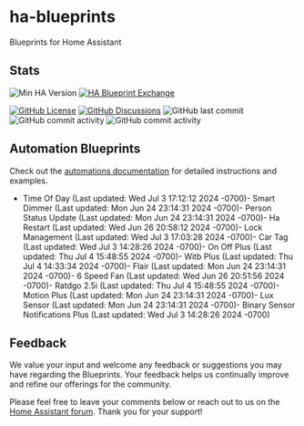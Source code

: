 # ha-blueprints

Blueprints for Home Assistant

## Stats

![Min HA Version](https://img.shields.io/badge/Min%20HA%20Version-2024.6.0-blue?style=flat&logo=home-assistant&color=blue)
[![HA Blueprint Exchange](https://img.shields.io/badge/HA%20Blueprint%20Exchange-Topics-blue?style=flat&logo=home-assistant&color=blue)](https://community.home-assistant.io/c/blueprints-exchange/53)

[![GitHub License](https://img.shields.io/github/license/asucrews/ha-blueprints?style=flat&logo=github&color=blue)](LICENSE.md)
[![GitHub Discussions](https://img.shields.io/github/discussions/asucrews/ha-blueprints?style=flat&logo=github&color=blue)](https://github.com/asucrews/ha-blueprints/discussions)
![GitHub last commit](https://img.shields.io/github/last-commit/asucrews/ha-blueprints?style=flat&logo=github&color=blue)
![GitHub commit activity](https://img.shields.io/github/commit-activity/m/asucrews/ha-blueprints?style=flat&logo=github&color=blue)
![GitHub commit activity](https://img.shields.io/github/commit-activity/y/asucrews/ha-blueprints?style=flat&logo=github&color=blue)

## Automation Blueprints

Check out the [automations documentation](https://github.com/asucrews/ha-blueprints/blob/main/automations/README.md) for detailed instructions and examples.

- Time Of Day (Last updated: Wed Jul 3 17:12:12 2024 -0700)- Smart Dimmer (Last updated: Mon Jun 24 23:14:31 2024 -0700)- Person Status Update (Last updated: Mon Jun 24 23:14:31 2024 -0700)- Ha Restart (Last updated: Wed Jun 26 20:58:12 2024 -0700)- Lock Management (Last updated: Wed Jul 3 17:03:28 2024 -0700)- Car Tag (Last updated: Wed Jul 3 14:28:26 2024 -0700)- On Off Plus (Last updated: Thu Jul 4 15:48:55 2024 -0700)- Witb Plus (Last updated: Thu Jul 4 14:33:34 2024 -0700)- Flair (Last updated: Mon Jun 24 23:14:31 2024 -0700)- 6 Speed Fan (Last updated: Wed Jun 26 20:51:56 2024 -0700)- Ratdgo 2.5i (Last updated: Thu Jul 4 15:48:55 2024 -0700)- Motion Plus (Last updated: Mon Jun 24 23:14:31 2024 -0700)- Lux Sensor (Last updated: Mon Jun 24 23:14:31 2024 -0700)- Binary Sensor Notifications Plus (Last updated: Wed Jul 3 14:28:26 2024 -0700)
## Feedback

We value your input and welcome any feedback or suggestions you may have regarding the Blueprints. Your feedback helps us continually improve and refine our offerings for the community.

Please feel free to leave your comments below or reach out to us on the [Home Assistant forum](https://community.home-assistant.io/). Thank you for your support!
